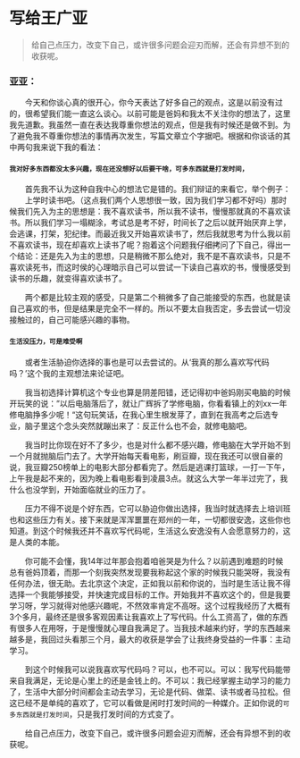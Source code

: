 # 写给王广亚

> 给自己点压力，改变下自己，或许很多问题会迎刃而解，还会有异想不到的收获呢。

### 亚亚：

&emsp;&emsp;今天和你谈心真的很开心，你今天表达了好多自己的观点，这是以前没有过的，很希望我们能一直这么谈心。以前可能是爸妈和我太不关注你的想法了，这里我先道歉。我虽然一直在表达我尊重你想法的观点，但是我有时候还是做不到。为了避免我不尊重你想法的事情再次发生，写篇文章立个字据吧。根据和你谈话的其中两句我来说下我的看法：

#### `我对好多东西都没太多兴趣，现在还没想好以后要干啥，可多东西就是打发时间，`

&emsp;&emsp;首先我不认为这种自我中心的想法它是错的。我们辩证的来看它，举个例子：
&emsp;&emsp;上学时读书吧。（这点我们两个人思想很一致，因为我们学习都不好吗）那时候我们先入为主的思想是：我不喜欢读书，所以我不读书，慢慢那就真的不喜欢读书。所以我们学习一塌糊涂，考试总是考不好，时间长了之后以就开始厌弃上学，会逃课，打架，犯纪律。而最近我又开始喜欢读书了，然后我就思考为什么我以前不喜欢读书，现在却喜欢上读书了呢？抱着这个问题我仔细拷问了下自己，得出一个结论：还是先入为主的思想，只是稍微不那么绝对，我不是不喜欢读书，只是不喜欢读死书，而这时侯的心理暗示自己可以尝试一下读自己喜欢的书，慢慢感受到读书的乐趣，就变得喜欢读书了。

&emsp;&emsp;两个都是比较主观的感受，只是第二个稍微多了自己能接受的东西，也就是读自己喜欢的书，但是结果是完全不一样的。所以不要太自我否定，多去尝试一切没接触过的，自己可能感兴趣的事物。

#### `生活没压力，可是难受啊`

&emsp;&emsp;或者生活胁迫你选择的事也是可以去尝试的。从‘我真的那么喜欢写代码吗？’这个我的主观想法来论证吧。

&emsp;&emsp;我当初选择计算机这个专业也算是阴差阳错，还记得初中爸妈刚买电脑的时候开玩笑的说：”以后电脑落后了，就让广辉拆了学修电脑，你看看镇上的刘xx一年修电脑挣多少呢！“这句玩笑话，在我心里生根发芽了，直到在我高考之后选专业，脑子里这个念头突然就蹦出来了：反正什么也不会，就修电脑吧。

&emsp;&emsp;我当时比你现在好不了多少，也是对什么都不感兴趣，修电脑在大学开始不到一个月就抛脑后门去了。大学开始每天看电影，刷豆瓣，现在我还可以很自豪的说，我豆瓣250榜单上的电影大部分都看完了。然后是逃课打篮球，一打一下午，上午我是起不来的，因为晚上看电影看到凌晨3点。就这么大学一年半过完了，我什么也没学到，开始面临就业的压力了。

&emsp;&emsp;压力不得不说是个好东西，它可以胁迫你做出选择，我当时就选择去上培训班也和这些压力有关。接下来就是浑浑噩噩在郑州的一年，一切都很安逸，这些你也知道。到这个时候我还并不喜欢写代码呢，生活这么安逸没有人会愿意努力的，这是人类的本能。

&emsp;&emsp;你可能不会懂，我14年过年那会抱着咱爸哭是为什么？以前遇到难题的时候总有爸妈顶着，而那一个刻我突然发现要我称起这个家的时候我只能哭呀，我没有任何办法，很无助。去北京这个决定，正如我以前和你说的，当时是生活让我不得选择一个我能够接受，并快速完成目标的工作。开始我并不喜欢这个的，但是我要学习呀，学习就得对他感兴趣呢，不然效率肯定不高呀。这个过程我经历了大概有3个多月，最终还是很多客观因素让我喜欢上了写代码。什么工资高了，做的东西有很多人在用呀，于是慢慢就心理自我满足了。当我技术越来约好，学的东西越来越多是，我回过头看那三个月，最大的收获是学会了让我终身受益的一件事：主动学习。

&emsp;&emsp;到这个时候我可以说我喜欢写代码吗？可以，也不可以。可以：我写代码能带来自我满足，无论是心里上的还是金钱上的。不可以：我已经掌握主动学习的能力了，生活中大部分时间都会主动去学习，无论是代码、做菜、读书或者马拉松。但这已经不是单纯的喜欢了，它可以看做是闲时打发时间的一种媒介。正如你说的`可多东西就是打发时间`，只是我打发时间的方式变了。


&emsp;&emsp;给自己点压力，改变下自己，或许很多问题会迎刃而解，还会有异想不到的收获呢。






